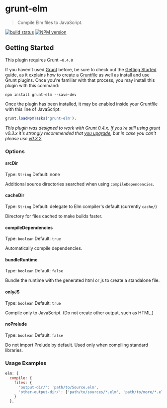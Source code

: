 # grunt-elm
> Compile Elm files to JavaScript.

[![build status][1]][2] [![NPM version][3]][4]

## Getting Started

This plugin requires Grunt `~0.4.0`

If you haven't used [Grunt](http://gruntjs.com/) before, be sure to check out the [Getting Started](http://gruntjs.com/getting-started) guide, as it explains how to create a [Gruntfile](http://gruntjs.com/sample-gruntfile) as well as install and use Grunt plugins. Once you're familiar with that process, you may install this plugin with this command:

```shell
npm install grunt-elm --save-dev
```

Once the plugin has been installed, it may be enabled inside your Gruntfile with this line of JavaScript:

```js
grunt.loadNpmTasks('grunt-elm');
```

*This plugin was designed to work with Grunt 0.4.x. If you're still using grunt v0.3.x it's strongly recommended that [you upgrade](http://gruntjs.com/upgrading-from-0.3-to-0.4), but in case you can't please use [v0.3.2](https://github.com/gruntjs/grunt-contrib-coffee/tree/grunt-0.3-stable).*

### Options

#### srcDir
Type: `String`
Default: none

Additional source directories searched when using `compileDependencies`.

#### cacheDir
Type: `String`
Default: delegate to Elm compiler's default (currently `cache/`)

Directory for files cached to make builds faster.

#### compileDependencies
Type: `boolean`
Default: `true`

Automatically compile dependencies.

#### bundleRuntime
Type: `boolean`
Default: `false`

Bundle the runtime with the generated html or js to create a standalone file.

#### onlyJS
Type: `boolean`
Default: `true`

Compile only to JavaScript. (Do not create other output, such as HTML.)

#### noPrelude
Type: `boolean`
Default: `false`

Do not import Prelude by default. Used only when compiling standard libraries.

### Usage Examples

```js
elm: {
  compile: {
    files: {
      'output-dir/': 'path/to/Source.elm',
      'other-output-dir/': ['path/to/sources/*.elm', 'path/to/more/*.elm']
    }
  },
```

[1]: https://secure.travis-ci.org/rtfeldman/grunt-elm.svg
[2]: https://travis-ci.org/rtfeldman/grunt-elm
[3]: https://badge.fury.io/js/grunt-elm.svg
[4]: https://badge.fury.io/js/grunt-elm